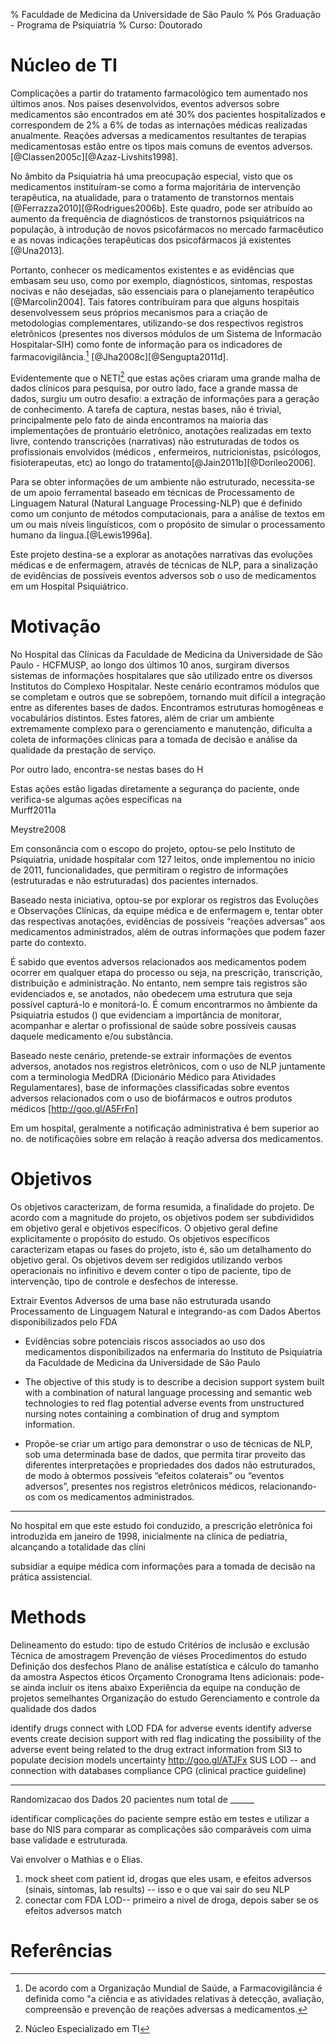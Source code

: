 % Faculdade de Medicina da Universidade de São Paulo
% Pós Graduação - Programa de Psiquiatria
% Curso: Doutorado


# Núcleo de TI

Complicações a partir do tratamento farmacológico tem aumentado nos últimos anos. Nos países desenvolvidos, eventos adversos sobre medicamentos são encontrados em até 30% dos pacientes hospitalizados e correspondem de 2% a 6% de todas as internações médicas realizadas anualmente. Reações adversas a medicamentos resultantes de terapias medicamentosas estão entre os tipos mais comuns de eventos adversos. [@Classen2005c][@Azaz-Livshits1998].

No âmbito da Psiquiatria há uma preocupação especial, visto que os medicamentos instituíram-se como a forma majoritária de intervenção terapêutica, na atualidade, para o tratamento de transtornos mentais [@Ferrazza2010][@Rodrigues2006b]. Este quadro, pode ser atribuído ao aumento da frequência de diagnósticos de transtornos psiquiátricos na população, à introdução de novos psicofármacos no mercado farmacêutico e as novas indicações terapêuticas dos psicofármacos já existentes [@Una2013]. 

Portanto, conhecer os medicamentos existentes e as evidências que embasam seu uso, como por exemplo, diagnósticos, sintomas, respostas nocivas e não desejadas, são essenciais para o planejamento terapêutico [@Marcolin2004].
Tais fatores contribuíram para que alguns hospitais desenvolvessem seus próprios mecanismos para a criação de metodologias complementares, utilizando-se dos respectivos registros eletrônicos (presentes nos diversos módulos de um Sistema de Informacão Hospitalar-SIH) como fonte de informação para os indicadores de farmacovigilância.[^1] [@Jha2008c][@Sengupta2011d]. 

Evidentemente que o NETI[^2] que estas ações criaram uma grande malha de dados clínicos para pesquisa, por outro lado, face a grande massa de dados,  surgiu  um outro desafio: a extração de informações para a geração de conhecimento. A tarefa de captura, nestas bases, não é trivial, principalmente pelo fato de ainda encontramos na maioria das implementações de prontuário eletrônico, anotações realizadas em texto livre, contendo transcrições (narrativas) não estruturadas de todos os profissionais envolvidos (médicos , enfermeiros, nutricionistas, psicólogos, fisioterapeutas, etc) ao longo do tratamento[@Jain2011b][@Dorileo2006].

Para se obter informações de um ambiente não estruturado, necessita-se de um apoio ferramental baseado em técnicas de Processamento de Linguagem Natural (Natural Language Processing-NLP) que é definido como um conjunto de métodos computacionais, para a análise de textos em um ou mais níveis linguísticos, com o propósito de simular o processamento humano da língua.[@Lewis1996a]. 

Este projeto destina-se a explorar as anotações narrativas das evoluções médicas e de enfermagem, através de técnicas de NLP, para a sinalização de evidências de possíveis eventos adversos sob o uso de medicamentos em um Hospital Psiquiátrico. 

# Motivação

No Hospital das Clínicas da Faculdade de Medicina da Universidade de São Paulo - HCFMUSP, ao longo dos últimos 10 anos, surgiram diversos sistemas de informações hospitalares que são utilizado entre os diversos Institutos do Complexo Hospitalar. Neste cenário econtramos módulos que se completam e outros que se sobrepõem, tornando muit difícil a integração entre as diferentes bases de dados. Encontramos estruturas homogêneas e vocabulários distintos. Estes fatores, além de criar um ambiente extremamente complexo para o gerenciamento e manutenção, dificulta a coleta de informações clínicas  para a tomada de decisão e análise da qualidade da prestação de serviço. 

Por outro lado, encontra-se nestas bases do H

Estas ações estão ligadas diretamente a segurança do paciente, onde verifica-se algumas ações específicas na  
Murff2011a

Meystre2008

Em consonância com o escopo do projeto, optou-se pelo Instituto de Psiquiatria, unidade hospitalar com 127 leitos, onde implementou no início de 2011, funcionalidades, que permitiram o registro de informações (estruturadas e não estruturadas) dos pacientes internados. 

Baseado nesta iniciativa, optou-se por explorar os registros das Evoluções e Observações Clínicas, da equipe médica e de enfermagem e, tentar obter das respectivas anotações, evidências de possíveis “reações adversas” aos medicamentos administrados, além de outras informações que podem fazer parte do contexto.

É sabido que eventos adversos relacionados aos medicamentos podem ocorrer em qualquer etapa do processo ou seja, na prescrição, transcrição, distribuição e administração. No entanto, nem sempre tais registros são evidenciados e, se anotados, não obedecem uma estrutura que seja possível capturá-lo e monitorá-lo. É comum encontrarmos no âmbiente da Psiquiatria estudos () que evidenciam a importância de monitorar, acompanhar e alertar o profissional de saúde sobre possíveis causas daquele medicamento e/ou substância. 

Baseado neste cenário, pretende-se extrair informações de eventos adversos, anotados nos registros eletrônicos,  com o uso de NLP juntamente com a terminologia MedDRA (Dicionário Médico para Atividades Regulamentares), base de informações classificadas sobre eventos adversos relacionados com o uso de biofármacos e outros produtos médicos [http://goo.gl/A5FrFn]


Em um hospital, geralmente a notificação administrativa é bem superior ao no. de notificaçõies sobre em relação à reação adversa dos medicamentos.

# Objetivos

Os objetivos caracterizam, de forma resumida, a finalidade do projeto. De
acordo com a magnitude do projeto, os objetivos podem ser subdivididos em objetivo
geral e objetivos específicos. 
O objetivo geral define explicitamente o propósito do estudo. 
Os objetivos específicos caracterizam etapas ou fases do projeto, isto é, são um
detalhamento do objetivo geral. 
Os objetivos devem ser redigidos utilizando verbos operacionais no infinitivo e devem
conter o tipo de paciente, tipo de intervenção, tipo de controle e desfechos de interesse.

Extrair Eventos Adversos de uma base não estruturada usando Processamento de Linguagem Natural e integrando-as com Dados Abertos disponibilizados pelo FDA

* Evidências sobre potenciais riscos associados ao uso dos medicamentos disponibilizados na enfermaria do Instituto de Psiquiatria da Faculdade de Medicina da Universidade de São Paulo 

* The objective of this study is to describe a decision support system built with a combination of natural language processing and semantic web technologies to red flag potential adverse events from unstructured nursing notes containing a combination of drug and symptom information.

* Propõe-se criar um artigo para demonstrar o uso de técnicas de NLP, sob uma determinada base de dados, que permita tirar proveito das diferentes interpretações e propriedades dos dados não estruturados, de modo à obtermos possíveis “efeitos colaterais” ou “eventos adversos”,  presentes nos registros eletrônicos médicos, relacionando-os com os medicamentos administrados. 

------

No hospital em que este estudo foi conduzido, a prescrição eletrônica foi introduzida em janeiro de 1998, inicialmente na clínica de pediatria, alcançando a totalidade das clíni

subsidiar a equipe médica com informações para a tomada de decisão na prática assistencial. 

# Methods

Delineamento do estudo: tipo de estudo
Critérios de inclusão e exclusão
Técnica de amostragem
Prevenção de viéses
Procedimentos do estudo
Definição dos desfechos
Plano de análise estatística e cálculo do tamanho da amostra
Aspectos éticos
Orçamento
Cronograma
Itens adicionais: pode-se ainda incluir os itens abaixo
Experiência da equipe na condução de projetos semelhantes
Organização do estudo
Gerenciamento e controle da qualidade dos dados


identify drugs
connect with LOD FDA for adverse events
identify adverse events
create decision support with red flag indicating the possibility of the adverse event being related to the drug
extract information from SI3 to populate decision models
uncertainty http://goo.gl/ATJFx
SUS LOD --  and connection with databases
compliance CPG (clinical practice guideline)

---

Randomizacao dos Dados 20 pacientes num total de ______


identificar complicações do paciente
sempre estão em testes
e utilizar a base do NIS para comparar as complicações são comparáveis com uima base validade e estruturada.

Vai envolver o Mathias e o Elias.

1. mock sheet com patient id, drogas que eles usam, e efeitos adversos (sinais, sintomas, lab results) -- isso e o que vai sair do seu NLP
2. conectar com FDA LOD-- primeiro a nivel de droga, depois saber se os efeitos adversos match

# Referências



 [^1]:De acordo com a Organização Mundial de Saúde, a Farmacovigilância é definida como "a ciência e as atividades relativas à detecção, avaliação, compreensão e prevenção de reações adversas a medicamentos.

 [^2]: Núcleo Especializado em TI